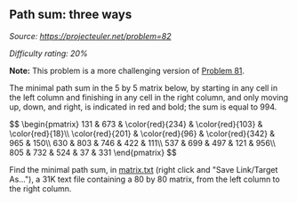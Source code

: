 Path sum: three ways
--------------------

*Source: https://projecteuler.net/problem=82*


*Difficulty rating: 20%*

**Note:** This problem is a more challenging version of [Problem
81](problem=81).

The minimal path sum in the 5 by 5 matrix below, by starting in any cell
in the left column and finishing in any cell in the right column, and
only moving up, down, and right, is indicated in red and bold; the sum
is equal to 994.

\$\$ \\begin{pmatrix} 131 & 673 & \\color{red}{234} & \\color{red}{103}
& \\color{red}{18}\\\\ \\color{red}{201} & \\color{red}{96} &
\\color{red}{342} & 965 & 150\\\\ 630 & 803 & 746 & 422 & 111\\\\ 537 &
699 & 497 & 121 & 956\\\\ 805 & 732 & 524 & 37 & 331 \\end{pmatrix} \$\$

Find the minimal path sum, in
[matrix.txt](project/resources/p082_matrix.txt) (right click and "Save
Link/Target As..."), a 31K text file containing a 80 by 80 matrix, from
the left column to the right column.
